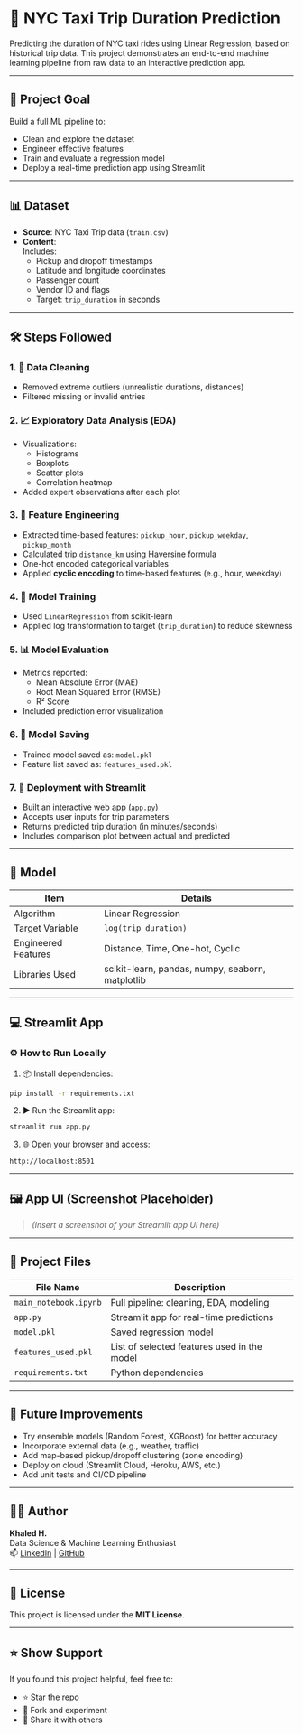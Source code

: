 
# 🚖 NYC Taxi Trip Duration Prediction

Predicting the duration of NYC taxi rides using Linear Regression, based on historical trip data. This project demonstrates an end-to-end machine learning pipeline from raw data to an interactive prediction app.

---

## 🎯 Project Goal

Build a full ML pipeline to:
- Clean and explore the dataset
- Engineer effective features
- Train and evaluate a regression model
- Deploy a real-time prediction app using Streamlit

---

## 📊 Dataset

- **Source**: NYC Taxi Trip data (`train.csv`)
- **Content**:  
  Includes:
  - Pickup and dropoff timestamps
  - Latitude and longitude coordinates
  - Passenger count
  - Vendor ID and flags
  - Target: `trip_duration` in seconds

---

## 🛠️ Steps Followed

### 1. 🧹 Data Cleaning
- Removed extreme outliers (unrealistic durations, distances)
- Filtered missing or invalid entries

### 2. 📈 Exploratory Data Analysis (EDA)
- Visualizations:
  - Histograms
  - Boxplots
  - Scatter plots
  - Correlation heatmap
- Added expert observations after each plot

### 3. 🧬 Feature Engineering
- Extracted time-based features: `pickup_hour`, `pickup_weekday`, `pickup_month`
- Calculated trip `distance_km` using Haversine formula
- One-hot encoded categorical variables
- Applied **cyclic encoding** to time-based features (e.g., hour, weekday)

### 4. 🤖 Model Training
- Used `LinearRegression` from scikit-learn
- Applied log transformation to target (`trip_duration`) to reduce skewness

### 5. 📊 Model Evaluation
- Metrics reported:
  - Mean Absolute Error (MAE)
  - Root Mean Squared Error (RMSE)
  - R² Score
- Included prediction error visualization

### 6. 💾 Model Saving
- Trained model saved as: `model.pkl`
- Feature list saved as: `features_used.pkl`

### 7. 🚀 Deployment with Streamlit
- Built an interactive web app (`app.py`)
- Accepts user inputs for trip parameters
- Returns predicted trip duration (in minutes/seconds)
- Includes comparison plot between actual and predicted

---

## 🧠 Model

| Item              | Details                     |
|-------------------|-----------------------------|
| Algorithm         | Linear Regression           |
| Target Variable   | `log(trip_duration)`        |
| Engineered Features | Distance, Time, One-hot, Cyclic |
| Libraries Used    | scikit-learn, pandas, numpy, seaborn, matplotlib |

---

## 💻 Streamlit App

### ⚙️ How to Run Locally

1. 📦 Install dependencies:

```bash
pip install -r requirements.txt
```

2. ▶️ Run the Streamlit app:

```bash
streamlit run app.py
```

3. 🌐 Open your browser and access:
```
http://localhost:8501
```

---

## 🖼️ App UI (Screenshot Placeholder)

> *(Insert a screenshot of your Streamlit app UI here)*

---

## 📁 Project Files

| File Name             | Description                                  |
|------------------------|----------------------------------------------|
| `main_notebook.ipynb`  | Full pipeline: cleaning, EDA, modeling       |
| `app.py`               | Streamlit app for real-time predictions      |
| `model.pkl`            | Saved regression model                       |
| `features_used.pkl`    | List of selected features used in the model  |
| `requirements.txt`     | Python dependencies                          |

---

## 🚧 Future Improvements

- Try ensemble models (Random Forest, XGBoost) for better accuracy
- Incorporate external data (e.g., weather, traffic)
- Add map-based pickup/dropoff clustering (zone encoding)
- Deploy on cloud (Streamlit Cloud, Heroku, AWS, etc.)
- Add unit tests and CI/CD pipeline

---

## 🙋‍♂️ Author

**Khaled H.**  
Data Science & Machine Learning Enthusiast  
📫 [LinkedIn](https://www.linkedin.com) | [GitHub](https://github.com)

---

## 📄 License

This project is licensed under the **MIT License**.

---

## ⭐ Show Support

If you found this project helpful, feel free to:
- ⭐ Star the repo
- 🧠 Fork and experiment
- 📣 Share it with others
